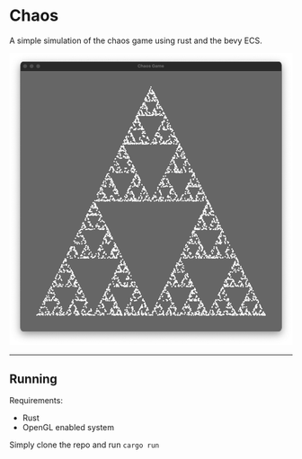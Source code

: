 # Chaos 

A simple simulation of the chaos game using rust and the bevy ECS. 

![Screenshot](./screen.png)

---

## Running 

Requirements: 

* Rust 
* OpenGL enabled system

Simply clone the repo and run `cargo run`

